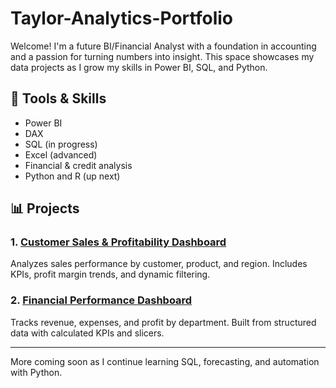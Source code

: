 # Taylor-Analytics-Portfolio

Welcome! I'm a future BI/Financial Analyst with a foundation in accounting and a passion for turning numbers into insight. This space showcases my data projects as I grow my skills in Power BI, SQL, and Python.

## 🔧 Tools & Skills
- Power BI
- DAX
- SQL (in progress)
- Excel (advanced)
- Financial & credit analysis
- Python and R (up next)

## 📊 Projects

### 1. [Customer Sales & Profitability Dashboard](./PowerBI_Project_2/)
Analyzes sales performance by customer, product, and region. Includes KPIs, profit margin trends, and dynamic filtering.

### 2. [Financial Performance Dashboard](./PowerBI_Project_1/)
Tracks revenue, expenses, and profit by department. Built from structured data with calculated KPIs and slicers.

---
More coming soon as I continue learning SQL, forecasting, and automation with Python.
